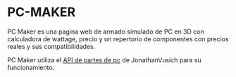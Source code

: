 # PC-MAKER

PC Maker es una pagina web de armado simulado de PC en 3D con calculadora de wattage, precio y un repertorio de componentes con precios reales y sus compatibilidades.

PC Maker utiliza el [API de partes de pc](https://github.com/JonathanVusich/pcpartpicker) de JonathanVusich para su funcionamiento.
